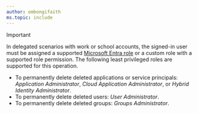 ```yaml
---
author: ombongifaith
ms.topic: include
---
```


> [!IMPORTANT]
> In delegated scenarios with work or school accounts, the signed-in user must be assigned a supported [Microsoft Entra role](/entra/identity/role-based-access-control/permissions-reference?toc=%2Fgraph%2Ftoc.json) or a custom role with a supported role permission. The following least privileged roles are supported for this operation.
> - To permanently delete deleted applications or service principals:  *Application Administrator*, *Cloud Application Administrator*, or *Hybrid Identity Administrator*.
> - To permanently delete deleted users: *User Administrator*.
> - To permanently delete deleted groups: *Groups Administrator*.
